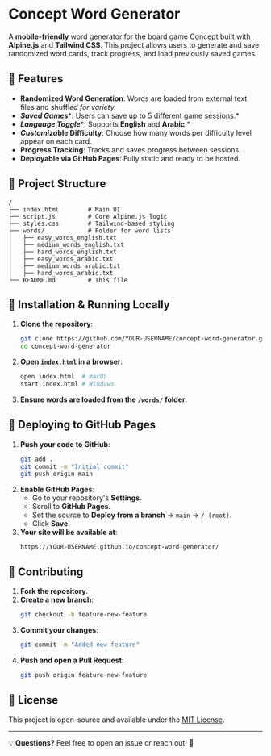 # Concept Word Generator

A **mobile-friendly** word generator for the board game Concept built with **Alpine.js** and **Tailwind CSS**. This project allows users to generate and save randomized word cards, track progress, and load previously saved games.

## 🚀 Features

- **Randomized Word Generation**: Words are loaded from external text files and shuffl*ed for variety.*
- ***Saved Games****: Users can save up to 5 different game sessions.*
- ***Language Toggle****: Supports ****English**** and ****Arabic****.*
- ***Customiza*****ble Difficulty**: Choose how many words per difficulty level appear on each card.
- **Progress Tracking**: Tracks and saves progress between sessions.
- **Deployable via GitHub Pages**: Fully static and ready to be hosted.

## 📂 Project Structure

```
/
├── index.html        # Main UI
├── script.js         # Core Alpine.js logic
├── styles.css        # Tailwind-based styling
├── words/            # Folder for word lists
│   ├── easy_words_english.txt
│   ├── medium_words_english.txt
│   ├── hard_words_english.txt
│   ├── easy_words_arabic.txt
│   ├── medium_words_arabic.txt
│   ├── hard_words_arabic.txt
└── README.md         # This file
```

## 🔧 Installation & Running Locally

1. **Clone the repository**:
   ```sh
   git clone https://github.com/YOUR-USERNAME/concept-word-generator.git
   cd concept-word-generator
   ```
2. **Open ****`index.html`**** in a browser**:
   ```sh
   open index.html  # macOS
   start index.html # Windows
   ```
3. **Ensure words are loaded from the ****`/words/`**** folder**.

## 🚀 Deploying to GitHub Pages

1. **Push your code to GitHub**:
   ```sh
   git add .
   git commit -m "Initial commit"
   git push origin main
   ```
2. **Enable GitHub Pages**:
   - Go to your repository's **Settings**.
   - Scroll to **GitHub Pages**.
   - Set the source to **Deploy from a branch** → `main` → `/ (root)`.
   - Click **Save**.
3. **Your site will be available at**:
   ```
   https://YOUR-USERNAME.github.io/concept-word-generator/
   ```

## 🤝 Contributing

1. **Fork the repository**.
2. **Create a new branch**:
   ```sh
   git checkout -b feature-new-feature
   ```
3. **Commit your changes**:
   ```sh
   git commit -m "Added new feature"
   ```
4. **Push and open a Pull Request**:
   ```sh
   git push origin feature-new-feature
   ```

## 📝 License

This project is open-source and available under the [MIT License](LICENSE).

---

💡 **Questions?** Feel free to open an issue or reach out! 🚀

